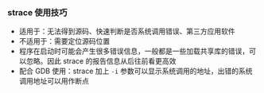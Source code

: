### strace 使用技巧

- 适用于：无法得到源码、快速判断是否系统调用错误、第三方应用软件
- 不适用于：需要定位源码位置
- 程序在启动时可能会产生很多错误信息，一般都是一些加载共享库的错误，可以忽略。因此 strace 的报告信息从后往前看更高效
- 配合 GDB 使用：strace 加上 `-i` 参数可以显示系统调用的地址，出错的系统调用地址可以用作断点

